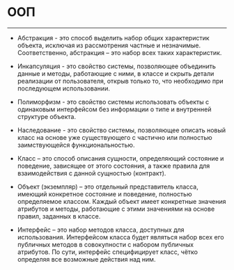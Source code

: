 # OOП
___
- Абстракция - это способ выделить набор общих характеристик объекта, исключая из рассмотрения частные и незначимые. Соответственно,
  абстракция – это набор всех таких характеристик.


- Инкапсуляция - это свойство системы, позволяющее объединить данные и методы, работающие с ними, в классе и скрыть детали реализации
  от пользователя, открыв только то, что необходимо при последующем использовании.


- Полиморфизм - это свойство системы использовать объекты с одинаковым интерфейсом без информации о типе и внутренней структуре объекта.


- Наследование - это свойство системы, позволяющее описать новый класс на основе уже существующего с частично или полностью заимствующейся функциональностью.


- Класс – это способ описания сущности, определяющий состояние и поведение, зависящее от этого состояния, а также правила для
  взаимодействия с данной сущностью (контракт).


- Объект (экземпляр) – это отдельный представитель класса, имеющий конкретное состояние и поведение, полностью определяемое классом.
  Каждый объект имеет конкретные значения атрибутов и методы, работающие с этими значениями на основе правил, заданных в классе.


- Интерфейс – это набор методов класса, доступных для использования. Интерфейсом класса будет являться набор всех его публичных методов в совокупности с
  набором публичных атрибутов. По сути, интерфейс специфицирует класс, чётко определяя все возможные действия над ним.
